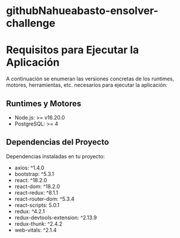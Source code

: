 # githubNahueabasto-ensolver-challenge

# Requisitos para Ejecutar la Aplicación

A continuación se enumeran las versiones concretas de los runtimes, motores, herramientas, etc. necesarios para ejecutar la aplicación:

## Runtimes y Motores

- Node.js: >= v16.20.0
- PostgreSQL: >= 4

## Dependencias del Proyecto

Dependencias instaladas en tu proyecto:

- axios: ^1.4.0
- bootstrap: ^5.3.1
- react: ^18.2.0
- react-dom: ^18.2.0
- react-redux: ^8.1.1
- react-router-dom: ^5.3.4
- react-scripts: 5.0.1
- redux: ^4.2.1
- redux-devtools-extension: ^2.13.9
- redux-thunk: ^2.4.2
- web-vitals: ^2.1.4



